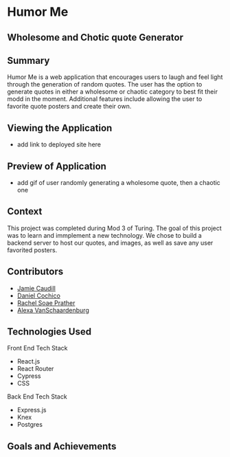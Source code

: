 # Humor Me
## Wholesome and Chotic quote Generator

## Summary
Humor Me is a web application that encourages users to laugh and feel light through the generation of random quotes. The user has the option to generate quotes in either a wholesome or chaotic category to best fit their modd in the moment. Additional features include allowing the user to favorite quote posters and create their own. 

## Viewing the Application
- add link to deployed site here

## Preview of Application
- add gif of user randomly generating a wholesome quote, then a chaotic one

## Context
This project was completed during Mod 3 of Turing. The goal of this project was to learn and immplement a new technology. We chose to build a backend server <link here> to host our quotes, and images, as well as save any user favorited posters. 

## Contributors
- [Jamie Caudill](https://github.com/JamieCaudill)
- [Daniel Cochico](https://github.com/dcochico)
- [Rachel Soae Prather](https://github.com/rachelsoae)
- [Alexa VanSchaardenburg](https://github.com/AlexaVanSchaardenburg)

## Technologies Used
Front End Tech Stack
- React.js
- React Router
- Cypress
- CSS

Back End Tech Stack
- Express.js
- Knex
- Postgres

## Goals and Achievements
